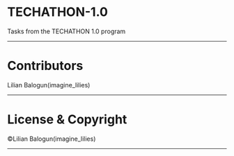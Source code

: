 # TECHATHON-1.0
Tasks from the TECHATHON  1.0 program

---

# Contributors
Lilian Balogun(imagine_lilies)

---

# License & Copyright
©Lilian Balogun(imagine_lilies)

---
